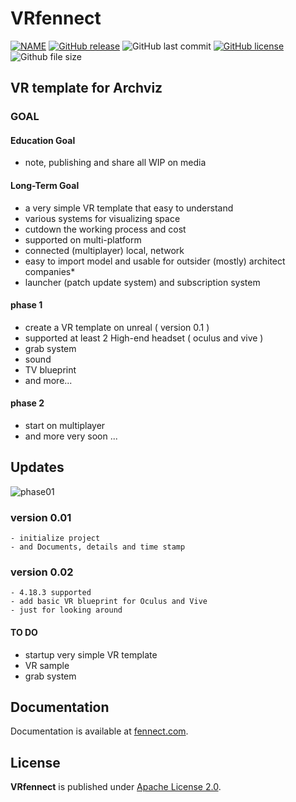 # VRfennect
[![NAME](https://img.shields.io/badge/VRfennect-UE4-orange.svg)](https://github.com/bestspang/VRfennect)
[![GitHub release](https://img.shields.io/github/release/bestspang/VRfennect.svg)](https://github.com/bestspang/VRfennect/releases)
![GitHub last commit](https://img.shields.io/github/last-commit/bestspang/VRfennect.svg)
[![GitHub license](https://img.shields.io/github/license/bestspang/VRfennect.svg)](https://github.com/bestspang/VRfennect/blob/master/LICENSE)
![Github file size](https://img.shields.io/github/size/asdasdsad/bestspang/VRfennect.svg)

## VR template for Archviz

### GOAL 
#### Education Goal
- note, publishing and share all WIP on media
#### Long-Term Goal
- a very simple VR template that easy to understand
- various systems for visualizing space
- cutdown the working process and cost
- supported on multi-platform
- connected (multiplayer) local, network
- easy to import model and usable for outsider (mostly) architect companies*
- launcher (patch update system) and subscription system
#### phase 1
- create a VR template on unreal ( version 0.1 )
- supported at least 2 High-end headset ( oculus and vive )
- grab system
- sound
- TV blueprint
- and more...
#### phase 2
- start on multiplayer
- and more very soon ...
## Updates
![phase01](https://img.shields.io/badge/phase01-1%25-blue.svg)
### version 0.01
```
- initialize project
- and Documents, details and time stamp
```
### version 0.02
```
- 4.18.3 supported
- add basic VR blueprint for Oculus and Vive
- just for looking around

```
#### TO DO
- startup very simple VR template 
- VR sample
- grab system

## Documentation

Documentation is available at [fennect.com](https://fennect.com/).

## License

**VRfennect** is published under [Apache License 2.0](https://github.com/bestspang/VR4Arch/blob/master/LICENSE).
